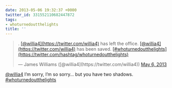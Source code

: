 ```yaml
---
date: 2013-05-06 19:32:37 +0000
twitter_id: 331552110682447872
tags:
- whoturnedoutthelights
title: ''
---
```


<blockquote class="twitter-tweet"><p lang="en" dir="ltr">. <a href="https://twitter.com/willia4?ref_src=twsrc%5Etfw">[@willia4](https://twitter.com/willia4)</a> has left the office. <a href="https://twitter.com/willia4?ref_src=twsrc%5Etfw">[@willia4](https://twitter.com/willia4)</a> has been saved. <a href="https://twitter.com/hashtag/whoturnedoutthelights?src=hash&amp;ref_src=twsrc%5Etfw">[#whoturnedoutthelights](https://twitter.com/hashtag/whoturnedoutthelights)</a></p>&mdash; James Williams ([@willia4](https://twitter.com/willia4)) <a href="https://twitter.com/willia4/status/331517333426282496?ref_src=twsrc%5Etfw">May 6, 2013</a></blockquote>
<script async src="https://platform.twitter.com/widgets.js" charset="utf-8"></script>

[@willia4](https://twitter.com/willia4) I’m sorry, I’m so sorry… but you have two shadows. [#whoturnedoutthelights](https://twitter.com/hashtag/whoturnedoutthelights)
